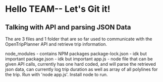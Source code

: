 # Hello TEAM-- Let's Git it!

## Talking with API and parsing JSON Data

The are 3 files and 1 folder that are so far used to communicate with the OpenTripPlanner API and retrieve trip information.

node_modules - contains NPM packages 
package-lock.json - idk but important
package.json - idk but important
app.js - node file that can be given API calls, currently has one hard coded, and will parse the retrieved json  data, can currently log trip duration as well as array of all   polylines for the trip. Run with 'node app.js'. Install node to run.
